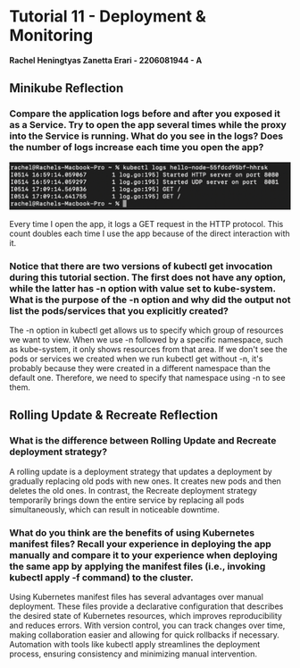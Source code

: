 # Tutorial 11 - Deployment & Monitoring
**Rachel Heningtyas Zanetta Erari - 2206081944 - A**

## Minikube Reflection
###  Compare the application logs before and after you exposed it as a Service. Try to open the app several times while the proxy into the Service is running. What do you see in the logs? Does the number of logs increase each time you open the app?
<img src="image1.png">

Every time I open the app, it logs a GET request in the HTTP protocol. This count doubles each time I use the app because of the direct interaction with it.

### Notice that there are two versions of kubectl get invocation during this tutorial section. The first does not have any option, while the latter has -n option with value set to kube-system. What is the purpose of the -n option and why did the output not list the pods/services that you explicitly created?

The -n option in kubectl get allows us to specify which group of resources we want to view. When we use -n followed by a specific namespace, such as kube-system, it only shows resources from that area. If we don't see the pods or services we created when we run kubectl get without -n, it's probably because they were created in a different namespace than the default one. Therefore, we need to specify that namespace using -n to see them.

## Rolling Update & Recreate Reflection
### What is the difference between Rolling Update and Recreate deployment strategy?
A rolling update is a deployment strategy that updates a deployment by gradually replacing old pods with new ones. It creates new pods and then deletes the old ones. In contrast, the Recreate deployment strategy temporarily brings down the entire service by replacing all pods simultaneously, which can result in noticeable downtime.

### What do you think are the benefits of using Kubernetes manifest files? Recall your experience in deploying the app manually and compare it to your experience when deploying the same app by applying the manifest files (i.e., invoking kubectl apply -f command) to the cluster.
Using Kubernetes manifest files has several advantages over manual deployment. These files provide a declarative configuration that describes the desired state of Kubernetes resources, which improves reproducibility and reduces errors. With version control, you can track changes over time, making collaboration easier and allowing for quick rollbacks if necessary. Automation with tools like kubectl apply streamlines the deployment process, ensuring consistency and minimizing manual intervention.
